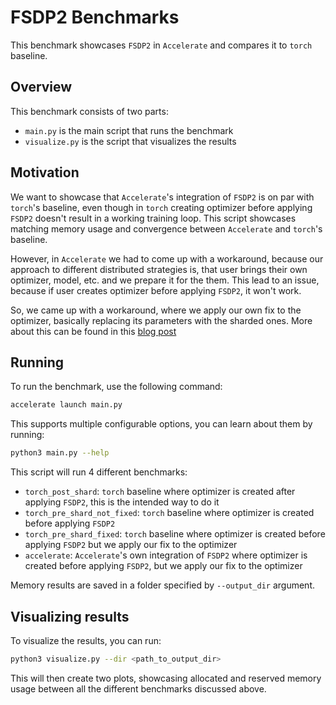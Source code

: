 # FSDP2 Benchmarks

This benchmark showcases `FSDP2` in `Accelerate` and compares it to `torch` baseline.

## Overview

This benchmark consists of two parts:
- `main.py` is the main script that runs the benchmark
- `visualize.py` is the script that visualizes the results

## Motivation

We want to showcase that `Accelerate`'s integration of `FSDP2` is on par with `torch`'s baseline, even though in `torch` creating optimizer before applying `FSDP2` doesn't result in a working training loop.
This script showcases matching memory usage and convergence between `Accelerate` and `torch`'s baseline.

However, in `Accelerate` we had to come up with a workaround, because our approach to different distributed strategies is, that user brings their own optimizer, model, etc. and we prepare it for the them. This lead to an issue, because if user creates optimizer before applying `FSDP2`, it won't work.

So, we came up with a workaround, where we apply our own fix to the optimizer, basically replacing its parameters with the sharded ones. More about this can be found in this [blog post](TODO)

## Running

To run the benchmark, use the following command:

```bash
accelerate launch main.py
```

This supports multiple configurable options, you can learn about them by running:
```bash
python3 main.py --help
```

This script will run 4 different benchmarks:
- `torch_post_shard`: `torch` baseline where optimizer is created after applying `FSDP2`, this is the intended way to do it
- `torch_pre_shard_not_fixed`: `torch` baseline where optimizer is created before applying `FSDP2`
- `torch_pre_shard_fixed`: `torch` baseline where optimizer is created before applying `FSDP2` but we apply our fix to the optimizer
- `accelerate`: `Accelerate`'s own integration of `FSDP2` where optimizer is created before applying `FSDP2`, but we apply our fix to the optimizer

Memory results are saved in a folder specified by `--output_dir` argument.

## Visualizing results

To visualize the results, you can run:

```bash
python3 visualize.py --dir <path_to_output_dir>
```

This will then create two plots, showcasing allocated and reserved memory usage between all the different benchmarks discussed above.



